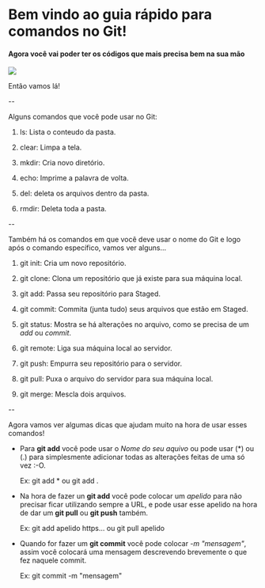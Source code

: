 # Bem vindo ao guia rápido para comandos no Git!

#### Agora você vai poder ter os códigos que mais precisa bem na sua mão

![](https://cdn.pixabay.com/photo/2019/11/27/14/39/laptop-4657099_960_720.jpg)

Então vamos lá!

--

Alguns comandos que você pode usar no Git:

1. ls: Lista o conteudo da pasta.

2. clear: Limpa a tela.

3. mkdir: Cria novo diretório.

4. echo: Imprime a palavra de volta.

5. del: deleta os arquivos dentro da pasta.

6.  rmdir: Deleta toda a pasta.

--

Também há os comandos em que você deve usar o nome do Git e logo após o comando específico, vamos ver alguns...

1. git init: Cria um novo repositório.

2. git clone: Clona um repositório que já existe para sua máquina local.

3. git add: Passa seu repositório para Staged.

4. git commit: Commita (junta tudo) seus arquivos que estão em Staged.

5. git status: Mostra se há alterações no arquivo, como se precisa de um _add_ ou _commit_.

6. git remote: Liga sua máquina local ao servidor.

7. git push: Empurra seu repositório para o servidor.

8. git pull: Puxa o arquivo do servidor para sua máquina local.

9. git merge: Mescla dois arquivos.

--

Agora vamos ver algumas dicas que ajudam muito na hora de usar esses comandos!

- Para **git add** você pode usar o _Nome do seu aquivo_ ou pode usar (*) ou (.) para simplesmente adicionar todas as alterações feitas de uma só vez  :-O.
  
  Ex: git add * ou git add .

- Na hora de fazer un **git add** você pode colocar um _apelido_ para não precisar ficar utilizando sempre a URL, e pode usar esse apelido na hora de dar um **git pull** ou **git push** também.
  
  Ex: git add apelido https... ou git pull apelido

- Quando for fazer um **git commit** você pode colocar _-m "mensagem"_, assim você colocará uma mensagem descrevendo brevemente o que fez naquele commit.
  
  Ex: git commit -m "mensagem"





